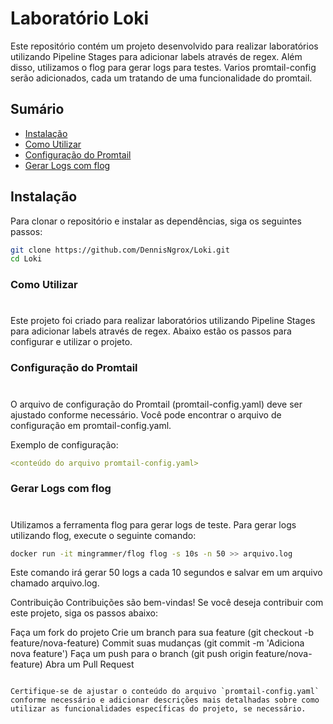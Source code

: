 # Laboratório Loki

Este repositório contém um projeto desenvolvido para realizar laboratórios utilizando Pipeline Stages para adicionar labels através de regex. Além disso, utilizamos o flog para gerar logs para testes.
Varios promtail-config serão adicionados, cada um tratando de uma funcionalidade do promtail.

## Sumário

- [Instalação](#instalação)
- [Como Utilizar](#como-utilizar)
- [Configuração do Promtail](#configuração-do-promtail)
- [Gerar Logs com flog](#gerar-logs-com-flog)


## Instalação

Para clonar o repositório e instalar as dependências, siga os seguintes passos:

```bash
git clone https://github.com/DennisNgrox/Loki.git
cd Loki
````

<h3>Como Utilizar</h3>
<h1></h1>
Este projeto foi criado para realizar laboratórios utilizando Pipeline Stages para adicionar labels através de regex. Abaixo estão os passos para configurar e utilizar o projeto.

<h3>Configuração do Promtail</h3>
<h1></h1>
O arquivo de configuração do Promtail (promtail-config.yaml) deve ser ajustado conforme necessário. Você pode encontrar o arquivo de configuração em promtail-config.yaml.

Exemplo de configuração:
```yaml
<conteúdo do arquivo promtail-config.yaml>
```

<h3>Gerar Logs com flog</h3>
<h1></h1>
Utilizamos a ferramenta flog para gerar logs de teste. Para gerar logs utilizando flog, execute o seguinte comando:

```bash
docker run -it mingrammer/flog flog -s 10s -n 50 >> arquivo.log
```

Este comando irá gerar 50 logs a cada 10 segundos e salvar em um arquivo chamado arquivo.log.

Contribuição
Contribuições são bem-vindas! Se você deseja contribuir com este projeto, siga os passos abaixo:

Faça um fork do projeto
Crie um branch para sua feature (git checkout -b feature/nova-feature)
Commit suas mudanças (git commit -m 'Adiciona nova feature')
Faça um push para o branch (git push origin feature/nova-feature)
Abra um Pull Request

```code

Certifique-se de ajustar o conteúdo do arquivo `promtail-config.yaml` conforme necessário e adicionar descrições mais detalhadas sobre como utilizar as funcionalidades específicas do projeto, se necessário.
```
